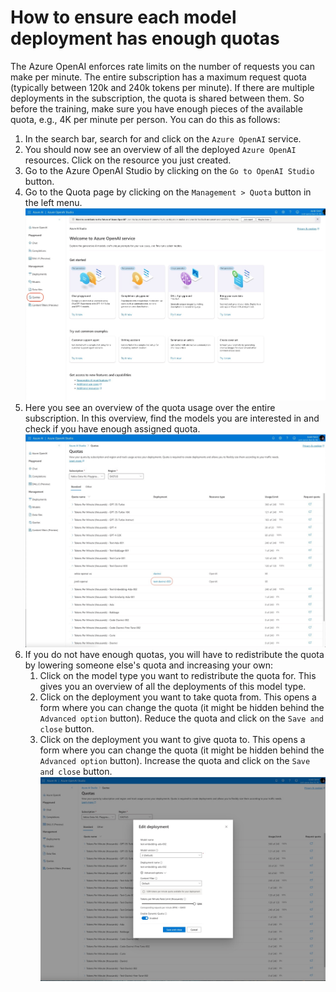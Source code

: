 # How to ensure each model deployment has enough quotas
The Azure OpenAI enforces rate limits on the number of requests you can make per minute.
The entire subscription has a maximum request quota (typically between 120k and 240k tokens per minute).
If there are multiple deployments in the subscription, the quota is shared between them.
So before the training, make sure you have enough pieces of the available quota, e.g., 4K per minute per person.
You can do this as follows:
1. In the search bar, search for and click on the `Azure OpenAI` service.
2. You should now see an overview of all the deployed `Azure OpenAI` resources. Click on the resource you just created.
3. Go to the Azure OpenAI Studio by clicking on the `Go to OpenAI Studio` button.
4. Go to the Quota page by clicking on the `Management > Quota` button in the left menu.
   ![aoi-overview-page-quota.jpg](assets%2Faoi-overview-page-quota.jpg)
5. Here you see an overview of the quota usage over the entire subscription. In this overview, find the models you are interested in and check if you have enough assigned quota.
   ![aoi-overview-page-quota-per-model-type.jpg](assets%2Faoi-overview-page-quota-per-model-type.jpg)
6. If you do not have enough quotas, you will have to redistribute the quota by lowering someone else's quota and increasing your own:
   1. Click on the model type you want to redistribute the quota for. This gives you an overview of all the deployments of this model type.
   2. Click on the deployment you want to take quota from. This opens a form where you can change the quota (it might be hidden behind the `Advanced option` button). Reduce the quota and click on the `Save and close` button.
   3. Click on the deployment you want to give quota to. This opens a form where you can change the quota (it might be hidden behind the `Advanced option` button). Increase the quota and click on the `Save and close` button.
   ![aoi-overview-page-quota-adjustment-form.jpg](assets%2Faoi-overview-page-quota-adjustment-form.jpg)
